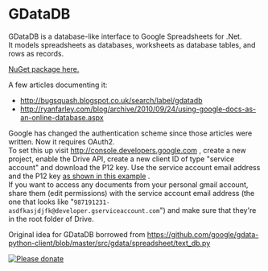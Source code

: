 # GDataDB

GDataDB is a database-like interface to Google Spreadsheets for .Net.<br/>
It models spreadsheets as databases, worksheets as database tables, and rows as records.

[NuGet package here.](https://www.nuget.org/packages/GDataDB/)

A few articles documenting it:

* http://bugsquash.blogspot.co.uk/search/label/gdatadb
* http://ryanfarley.com/blog/archive/2010/09/24/using-google-docs-as-an-online-database.aspx
 
Google has changed the authentication scheme since those articles were written. Now it requires OAuth2. <br/>
To set this up visit http://console.developers.google.com , create a new project, enable the Drive API, create a new client ID of type "service account" and download the P12 key. Use the service account email address and the P12 key [as shown in this example](https://github.com/mausch/GDataDB/blob/master/GDataDB.Tests/IntegrationTests.cs#L27-L29) .<br/>
If you want to access any documents from your personal gmail account, share them (edit permissions) with the service account email address (the one that looks like "`987191231-asdfkasjdjfk@developer.gserviceaccount.com`") and make sure that they're in the root folder of Drive.

Original idea for GDataDB borrowed from https://github.com/google/gdata-python-client/blob/master/src/gdata/spreadsheet/text_db.py

[![Please donate](http://www.pledgie.com/campaigns/11248.png)](http://www.pledgie.com/campaigns/11248)
